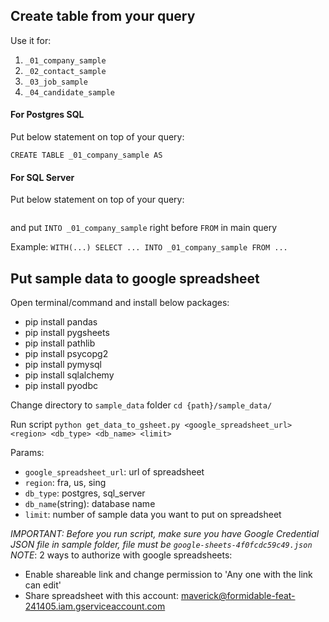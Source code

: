 ## Create table from your query
Use it for:
1. `_01_company_sample`
2. `_02_contact_sample`
3. `_03_job_sample`
4. `_04_candidate_sample`

#### For Postgres SQL
Put below statement on top of your query:

```DROP TABLE IF EXISTS _01_company_sample;
CREATE TABLE _01_company_sample AS
```

#### For SQL Server
Put below statement on top of your query:
```DROP TABLE IF EXISTS _01_company_sample;
```

and put `INTO _01_company_sample` right before `FROM` in main query

Example: 
    ```WITH(...)
    SELECT ...
    INTO _01_company_sample
    FROM ...
    ```

## Put sample data to google spreadsheet
Open terminal/command and install below packages:
+ pip install pandas
+ pip install pygsheets
+ pip install pathlib
+ pip install psycopg2
+ pip install pymysql
+ pip install sqlalchemy
+ pip install pyodbc

Change directory to `sample_data` folder
`cd {path}/sample_data/`

Run script
`python get_data_to_gsheet.py <google_spreadsheet_url> <region> <db_type> <db_name> <limit>`

Params:
+ `google_spreadsheet_url`: url of spreadsheet
+ `region`: fra, us, sing
+ `db_type`: postgres, sql_server
+ `db_name`(string): database name
+ `limit`: number of sample data you want to put on spreadsheet

*IMPORTANT: Before you run script, make sure you have Google Credential JSON file in sample folder, file must be `google-sheets-4f0fcdc59c49.json`*
*NOTE*:
2 ways to authorize with google spreadsheets:
+ Enable shareable link and change permission to 'Any one with the link can edit'
+ Share spreadsheet with this account: maverick@formidable-feat-241405.iam.gserviceaccount.com
